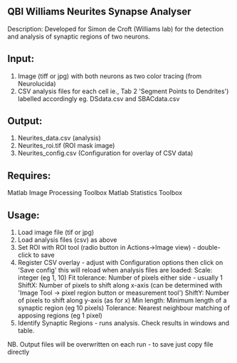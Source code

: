 QBI Williams Neurites Synapse Analyser
---------------------------------------
Description: Developed for Simon de Croft (Williams lab) for the 
detection and analysis of synaptic regions of two neurons.

Input: 
-----
   1. Image (tiff or jpg) with both neurons as two color tracing (from Neurolucida)
   2. CSV analysis files for each cell 
      ie., Tab 2 'Segment Points to Dendrites') labelled accordingly 
      eg. DSdata.csv and SBACdata.csv

Output:
-----
  1. Neurites_data.csv (analysis)
  2. Neurites_roi.tif (ROI mask image)
  3. Neurites_config.csv (Configuration for overlay of CSV data)

Requires:
-----
  Matlab Image Processing Toolbox
  Matlab Statistics Toolbox

Usage:
-----
  1. Load image file (tif or jpg)
  2. Load analysis files (csv) as above
  3. Set ROI with ROI tool (radio button in Actions->Image view) -
      double-click to save
  4. Register CSV overlay - adjust with Configuration options then 
  click on 'Save config' this will reload when analysis files are loaded:
    Scale: integer (eg 1, 10)
    Fit tolerance: Number of pixels either side - usually 1
    ShiftX: Number of pixels to shift along x-axis (can be
          determined with 'Image Tool -> pixel region button or
          measurement tool')
    ShiftY: Number of pixels to shift along y-axis (as for x)
    Min length: Minimum length of a synaptic region (eg 10 pixels)
    Tolerance: Nearest neighbour matching of apposing regions (eg 1
          pixel)
  5. Identify Synaptic Regions - runs analysis. Check results in windows and table.

NB. Output files will be overwritten on each run - to save just copy file
directly

